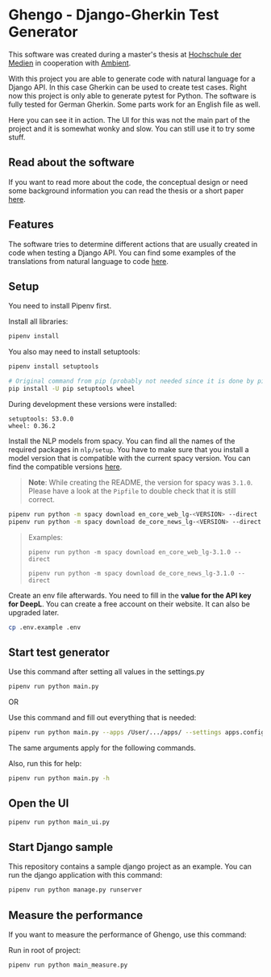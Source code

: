 # Ghengo - Django-Gherkin Test Generator

This software was created during a master's thesis at [Hochschule der Medien](https://www.hdm-stuttgart.de/) in
cooperation with [Ambient](https://ambient.digital/).

With this project you are able to generate code with natural language for a Django API. In this case Gherkin can be
used to create test cases. Right now this project is only able to generate pytest for Python.
The software is fully tested for German Gherkin. Some parts work for an English file as well.

Here you can see it in action. The UI for this was not the main part of the project and it is somewhat wonky and
slow. You can still use it to try some stuff.

## Read about the software

If you want to read more about the code, the conceptual design or need some background information
you can read the thesis or a short paper [here](/thesis).

## Features

The software tries to determine different actions that are usually created in code
when testing a Django API. You can find some examples of the translations from
natural language to code [here](/demo).

## Setup
You need to install Pipenv first.

Install all libraries:
```bash
pipenv install
```

You also may need to install setuptools:
```bash
pipenv install setuptools

# Original command from pip (probably not needed since it is done by pipenv):
pip install -U pip setuptools wheel
```

During development these versions were installed:
``` 
setuptools: 53.0.0
wheel: 0.36.2
```

Install the NLP models from spacy. You can find all the names of the required packages in `nlp/setup`.
You have to make sure that you install a model version that is compatible with the current spacy version.
You can find the compatible versions [here](https://github.com/explosion/spacy-models/blob/master/compatibility.json).

> **Note**: While creating the README, the version for spacy was `3.1.0`. Please have a look at the `Pipfile` to double 
> check that it is still correct.


```bash
pipenv run python -m spacy download en_core_web_lg-<VERSION> --direct
pipenv run python -m spacy download de_core_news_lg-<VERSION> --direct
```

> Examples:
> 
> `pipenv run python -m spacy download en_core_web_lg-3.1.0 --direct`
> 
> `pipenv run python -m spacy download de_core_news_lg-3.1.0 --direct`

Create an env file afterwards. You need to fill in the **value for the API key for DeepL**. You can create a free
account on their website. It can also be upgraded later.

```bash
cp .env.example .env
```

## Start test generator
Use this command after setting all values in the settings.py

```bash
pipenv run python main.py
```

OR

Use this command and fill out everything that is needed:

```bash
pipenv run python main.py --apps /User/.../apps/ --settings apps.config.settings --export-dir generated_tests/ --feature django_sample_project/features/variable_reference.feature
```

The same arguments apply for the following commands.

Also, run this for help:

```bash
pipenv run python main.py -h
```

## Open the UI
```bash
pipenv run python main_ui.py
```

## Start Django sample

This repository contains a sample django project as an example. You can run
the django application with this command:

```bash
pipenv run python manage.py runserver
```

## Measure the performance

If you want to measure the performance of Ghengo, use this command:

Run in root of project:
```bash
pipenv run python main_measure.py
```
